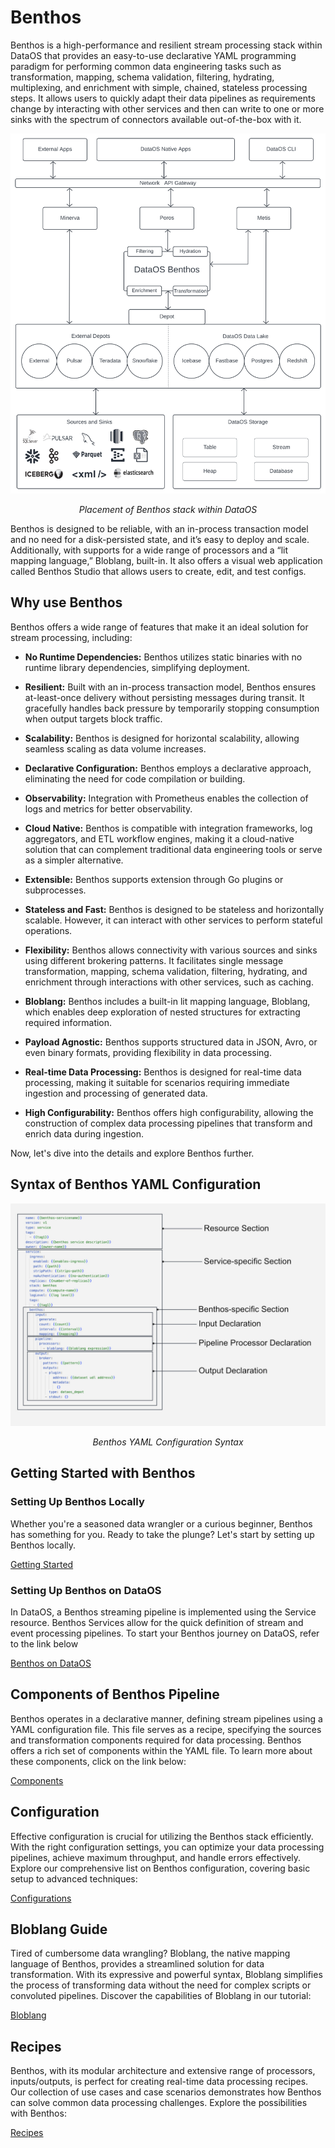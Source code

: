 # Benthos

Benthos is a high-performance and resilient stream processing stack within DataOS that provides an easy-to-use declarative YAML programming paradigm for performing common data engineering tasks such as transformation, mapping, schema validation, filtering, hydrating, multiplexing, and enrichment with simple, chained, stateless processing steps. It allows users to quickly adapt their data pipelines as requirements change by interacting with other services and then can write to one or more sinks with the spectrum of connectors available out-of-the-box with it.

![Benthos within DataOS](./benthos/untitled.png)

<center>

<i>Placement of Benthos stack within DataOS</i>
</center>

Benthos is designed to be reliable, with an in-process transaction model and no need for a disk-persisted state, and it’s easy to deploy and scale.  Additionally, with supports for a wide range of processors and a “lit mapping language,” Bloblang, built-in. It also offers a visual web application called Benthos Studio that allows users to create, edit, and test configs. 

## Why use Benthos

Benthos offers a wide range of features that make it an ideal solution for stream processing, including:

- **No Runtime Dependencies:** Benthos utilizes static binaries with no runtime library dependencies, simplifying deployment.

- **Resilient:** Built with an in-process transaction model, Benthos ensures at-least-once delivery without persisting messages during transit. It gracefully handles back pressure by temporarily stopping consumption when output targets block traffic.

- **Scalability:** Benthos is designed for horizontal scalability, allowing seamless scaling as data volume increases.

- **Declarative Configuration:** Benthos employs a declarative approach, eliminating the need for code compilation or building.

- **Observability:** Integration with Prometheus enables the collection of logs and metrics for better observability.

- **Cloud Native:** Benthos is compatible with integration frameworks, log aggregators, and ETL workflow engines, making it a cloud-native solution that can complement traditional data engineering tools or serve as a simpler alternative.

- **Extensible:** Benthos supports extension through Go plugins or subprocesses.

- **Stateless and Fast:** Benthos is designed to be stateless and horizontally scalable. However, it can interact with other services to perform stateful operations.

- **Flexibility:** Benthos allows connectivity with various sources and sinks using different brokering patterns. It facilitates single message transformation, mapping, schema validation, filtering, hydrating, and enrichment through interactions with other services, such as caching.

- **Bloblang:** Benthos includes a built-in lit mapping language, Bloblang, which enables deep exploration of nested structures for extracting required information.

- **Payload Agnostic:** Benthos supports structured data in JSON, Avro, or even binary formats, providing flexibility in data processing.

- **Real-time Data Processing:** Benthos is designed for real-time data processing, making it suitable for scenarios requiring immediate ingestion and processing of generated data.

- **High Configurability:** Benthos offers high configurability, allowing the construction of complex data processing pipelines that transform and enrich data during ingestion.

Now, let's dive into the details and explore Benthos further.

## Syntax of Benthos YAML Configuration

![Benthos YAML Configuration Syntax](./benthos/benthos_syntax.png)

<center><i>Benthos YAML Configuration Syntax</i></center>

## Getting Started with Benthos

### **Setting Up Benthos Locally**

Whether you're a seasoned data wrangler or a curious beginner, Benthos has something for you. Ready to take the plunge? Let's start by setting up Benthos locally.

[Getting Started ](./benthos/getting_started.md)

### **Setting Up Benthos on DataOS**

In DataOS, a Benthos streaming pipeline is implemented using the Service resource. Benthos Services allow for the quick definition of stream and event processing pipelines. To start your Benthos journey on DataOS, refer to the link below

[Benthos on DataOS](./benthos/benthos_on_dataos.md)

## Components of Benthos Pipeline

Benthos operates in a declarative manner, defining stream pipelines using a YAML configuration file. This file serves as a recipe, specifying the sources and transformation components required for data processing. Benthos offers a rich set of components within the YAML file. To learn more about these components, click on the link below:

[Components](./benthos/components.md)

## Configuration

Effective configuration is crucial for utilizing the Benthos stack efficiently. With the right configuration settings, you can optimize your data processing pipelines, achieve maximum throughput, and handle errors effectively. Explore our comprehensive list on Benthos configuration, covering basic setup to advanced techniques:

[Configurations](./benthos/configurations.md)

## Bloblang Guide

Tired of cumbersome data wrangling? Bloblang, the native mapping language of Benthos, provides a streamlined solution for data transformation. With its expressive and powerful syntax, Bloblang simplifies the process of transforming data without the need for complex scripts or convoluted pipelines. Discover the capabilities of Bloblang in our tutorial:

[Bloblang ](./benthos/bloblang.md)

## Recipes

Benthos, with its modular architecture and extensive range of processors, inputs/outputs, is perfect for creating real-time data processing recipes. Our collection of use cases and case scenarios demonstrates how Benthos can solve common data processing challenges. Explore the possibilities with Benthos:

[Recipes](./benthos/recipes.md)